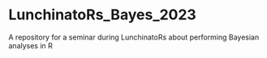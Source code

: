 # LunchinatoRs_Bayes_2023
A repository for a seminar during LunchinatoRs about performing Bayesian analyses in R
